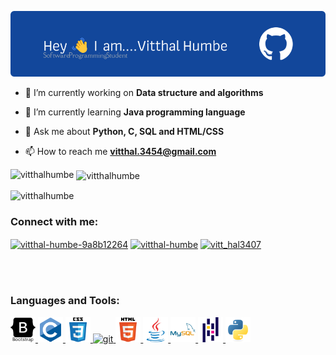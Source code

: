 ![Header](https://github.com/vitthalhumbe/vitthalhumbe/blob/main/github-header-image%20(1).png)
- 🔭 I’m currently working on **Data structure and algorithms**

- 🌱 I’m currently learning **Java programming language**

- 💬 Ask me about **Python, C, SQL and HTML/CSS**

- 📫 How to reach me **vitthal.3454@gmail.com**




<p><img align="left" src="https://github-readme-stats.vercel.app/api/top-langs?username=vitthalhumbe&show_icons=true&locale=en&layout=compact" alt="vitthalhumbe" /></p>

<p>&nbsp;<img align="center" src="https://github-readme-stats.vercel.app/api?username=vitthalhumbe&show_icons=true&locale=en" alt="vitthalhumbe" /></p>

<p><img align="center" src="https://github-readme-streak-stats.herokuapp.com/?user=vitthalhumbe&" alt="vitthalhumbe" /></p>

<h3 align="left">Connect with me:</h3>
<p align="left">
<a href="https://linkedin.com/in/vitthal-humbe-9a8b12264" target="blank"><img align="center" src="https://raw.githubusercontent.com/rahuldkjain/github-profile-readme-generator/master/src/images/icons/Social/linked-in-alt.svg" alt="vitthal-humbe-9a8b12264" height="30" width="40" /></a>
<a href="https://stackoverflow.com/users/vitthal-humbe" target="blank"><img align="center" src="https://raw.githubusercontent.com/rahuldkjain/github-profile-readme-generator/master/src/images/icons/Social/stack-overflow.svg" alt="vitthal-humbe" height="30" width="40" /></a>
<a href="https://instagram.com/vitt_hal3407" target="blank"><img align="center" src="https://raw.githubusercontent.com/rahuldkjain/github-profile-readme-generator/master/src/images/icons/Social/instagram.svg" alt="vitt_hal3407" height="30" width="40" /></a>
</p>
<br><br>

<h3 align="left">Languages and Tools:</h3>
<p align="left"> <a href="https://getbootstrap.com" target="_blank" rel="noreferrer"> <img src="https://raw.githubusercontent.com/devicons/devicon/master/icons/bootstrap/bootstrap-plain-wordmark.svg" alt="bootstrap" width="40" height="40"/> </a> <a href="https://www.cprogramming.com/" target="_blank" rel="noreferrer"> <img src="https://raw.githubusercontent.com/devicons/devicon/master/icons/c/c-original.svg" alt="c" width="40" height="40"/> </a> <a href="https://www.w3schools.com/css/" target="_blank" rel="noreferrer"> <img src="https://raw.githubusercontent.com/devicons/devicon/master/icons/css3/css3-original-wordmark.svg" alt="css3" width="40" height="40"/> </a> <a href="https://git-scm.com/" target="_blank" rel="noreferrer"> <img src="https://www.vectorlogo.zone/logos/git-scm/git-scm-icon.svg" alt="git" width="40" height="40"/> </a> <a href="https://www.w3.org/html/" target="_blank" rel="noreferrer"> <img src="https://raw.githubusercontent.com/devicons/devicon/master/icons/html5/html5-original-wordmark.svg" alt="html5" width="40" height="40"/> </a> <a href="https://www.java.com" target="_blank" rel="noreferrer"> <img src="https://raw.githubusercontent.com/devicons/devicon/master/icons/java/java-original.svg" alt="java" width="40" height="40"/> </a> <a href="https://www.mysql.com/" target="_blank" rel="noreferrer"> <img src="https://raw.githubusercontent.com/devicons/devicon/master/icons/mysql/mysql-original-wordmark.svg" alt="mysql" width="40" height="40"/> </a> <a href="https://pandas.pydata.org/" target="_blank" rel="noreferrer"> <img src="https://raw.githubusercontent.com/devicons/devicon/2ae2a900d2f041da66e950e4d48052658d850630/icons/pandas/pandas-original.svg" alt="pandas" width="40" height="40"/> </a> <a href="https://www.python.org" target="_blank" rel="noreferrer"> <img src="https://raw.githubusercontent.com/devicons/devicon/master/icons/python/python-original.svg" alt="python" width="40" height="40"/> </a> </p>

